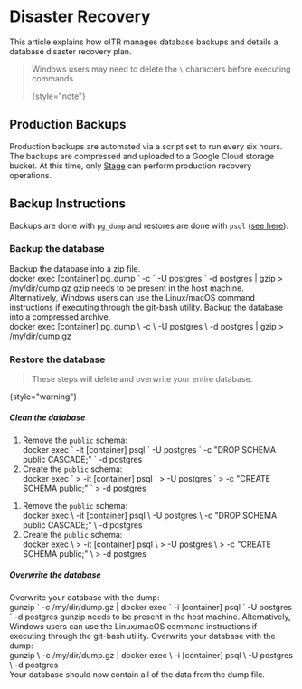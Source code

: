# Disaster Recovery

This article explains how o!TR manages database backups and details a database disaster recovery plan.

> Windows users may need to delete the `\` characters before executing commands.
> 
> {style="note"}

## Production Backups

Production backups are automated via a script set to run every six hours. The backups are compressed and uploaded to a Google Cloud storage bucket. At this time, only [Stage](https://osu.ppy.sh/users/8191845) can perform production recovery operations.

## Backup Instructions

Backups are done with `pg_dump` and restores are done with `psql` ([see here](https://www.postgresql.org/docs/current/backup-dump.html#BACKUP-DUMP)).

### Backup the database

<tabs group="os">
    <tab id="Windows-backup" title="Windows" group-key="Windows">
        Backup the database into a zip file.<br/>
        <code-block>
        docker exec [container] pg_dump `
        -c `
        -U postgres `
        -d postgres | gzip > /my/dir/dump.gz
        </code-block> 
        <tip>
            gzip needs to be present in the host machine. Alternatively, Windows users can use the Linux/macOS command instructions if executing through the git-bash utility.
        </tip>
    </tab>
    <tab id="Else-backup" title="Linux &amp; macOS" group-key="Else">
        Backup the database into a compressed archive.<br/>
        <code-block>
        docker exec [container] pg_dump \
        -c \
        -U postgres \
        -d postgres | gzip > /my/dir/dump.gz
        </code-block>
    </tab>
</tabs>

### Restore the database

> These steps will delete and overwrite your entire database.
>
{style="warning"}

##### Clean the database

 <tabs group="os">
    <tab id="Windows-Schema" title="Windows" group-key="Windows">
        <ol>
            <li>Remove the <code>public</code> schema:<br/>
                <code-block>
                docker exec `
                -it [container] psql `
                -U postgres `
                -c "DROP SCHEMA public CASCADE;" `
                -d postgres
                </code-block><br/></li>
            <li>Create the <code>public</code> schema:<br/>
                <code-block>
                docker exec `
                > -it [container] psql `
                > -U postgres `
                > -c "CREATE SCHEMA public;" `
                > -d postgres 
                </code-block><br/></li>
        </ol>
    </tab>
    <tab id="Else-Schema" title="Linux &amp; macOS" group-key="Else">
        <ol>
            <li>Remove the <code>public</code> schema:<br/>
                <code-block>
                docker exec \
                -it [container] psql \
                -U postgres \
                -c "DROP SCHEMA public CASCADE;" \
                -d postgres
                </code-block><br/></li>
            <li>Create the <code>public</code> schema:<br/>
                <code-block>
                docker exec \
                > -it [container] psql \
                > -U postgres \
                > -c "CREATE SCHEMA public;" \
                > -d postgres 
                </code-block><br/></li>
        </ol>
    </tab>
</tabs>

##### Overwrite the database 

<tabs group="os">
    <tab id="Windows-overwrite" title="Windows" group-key="Windows">
        Overwrite your database with the dump:<br/>
        <code-block>
        gunzip `
        -c /my/dir/dump.gz | docker exec `
        -i [container] psql `
        -U postgres `
        -d postgres
        </code-block>
        <tip>
            gunzip needs to be present in the host machine. Alternatively, Windows users can use the Linux/macOS command instructions if executing through the git-bash utility.
        </tip>
    </tab>
    <tab id="Else-overwrite" title="Linux &amp; macOS" group-key="Else">
        Overwrite your database with the dump:<br/>
        <code-block>
        gunzip \
        -c /my/dir/dump.gz | docker exec \
        -i [container] psql \
        -U postgres \
        -d postgres
        </code-block>
    </tab>
</tabs>
<br/>
Your database should now contain all of the data from the dump file.